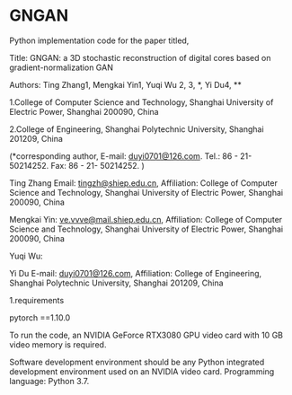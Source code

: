 # GNGAN
Python implementation code for the paper titled,

Title: GNGAN: a 3D stochastic reconstruction of digital cores based on gradient-normalization GAN

Authors: Ting Zhang1, Mengkai Yin1, Yuqi Wu 2, 3, *, Yi Du4, **

1.College of Computer Science and Technology, Shanghai University of Electric Power, Shanghai 200090, China 

2.College of Engineering, Shanghai Polytechnic University, Shanghai 201209, China

(*corresponding author, E-mail: duyi0701@126.com. Tel.: 86 - 21- 50214252. Fax: 86 - 21- 50214252. )

Ting Zhang Email: tingzh@shiep.edu.cn, Affiliation: College of Computer Science and Technology, Shanghai University of Electric Power, Shanghai 200090, China

Mengkai Yin: ve.vvve@mail.shiep.edu.cn, Affiliation: College of Computer Science and Technology, Shanghai University of Electric Power, Shanghai 200090, China

Yuqi Wu: 

Yi Du E-mail: duyi0701@126.com, Affiliation: College of Engineering, Shanghai Polytechnic University, Shanghai 201209, China

1.requirements

pytorch ==1.10.0

To run the code, an NVIDIA GeForce RTX3080 GPU video card with 10 GB video memory is required. 

Software development environment should be any Python integrated development environment used on an NVIDIA video card. Programming language: Python 3.7.

